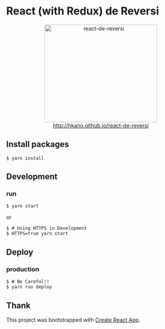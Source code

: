 # React (with Redux) de Reversi

<p align="center">
  <a href="http://hkano.github.io/react-de-reversi">
    <img alt="react-de-reversi" src="https://hkano.github.io/react-de-reversi/reversi.png" width="300" height="260"><br>
    http://hkano.github.io/react-de-reversi
  </a>
</p>

## Install packages

```
$ yarn install
```

## Development

### run

```
$ yarn start
```

or

```
$ # Using HTTPS in Development
$ HTTPS=true yarn start
```

## Deploy

### production

```
$ # Be Careful!!
$ yarn run deploy
```

## Thank

This project was bootstrapped with [Create React App](https://github.com/facebookincubator/create-react-app).
